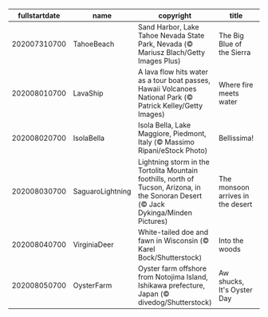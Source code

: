 |fullstartdate|name|copyright|title|image|
|--|--|--|--|--|
202007310700|TahoeBeach|Sand Harbor, Lake Tahoe Nevada State Park, Nevada (© Mariusz Blach/Getty Images Plus)|The Big Blue of the Sierra|![](/en-US/2020/08/202007310700TahoeBeach.jpg)|
202008010700|LavaShip|A lava flow hits water as a tour boat passes, Hawaii Volcanoes National Park (© Patrick Kelley/Getty Images)|Where fire meets water|![](/en-US/2020/08/202008010700LavaShip.jpg)|
202008020700|IsolaBella|Isola Bella, Lake Maggiore, Piedmont, Italy (© Massimo Ripani/eStock Photo)|Bellissima!|![](/en-US/2020/08/202008020700IsolaBella.jpg)|
202008030700|SaguaroLightning|Lightning storm in the Tortolita Mountain foothills, north of Tucson, Arizona, in the Sonoran Desert (© Jack Dykinga/Minden Pictures)|The monsoon arrives in the desert|![](/en-US/2020/08/202008030700SaguaroLightning.jpg)|
202008040700|VirginiaDeer|White-tailed doe and fawn in Wisconsin (© Karel Bock/Shutterstock)|Into the woods|![](/en-US/2020/08/202008040700VirginiaDeer.jpg)|
202008050700|OysterFarm|Oyster farm offshore from Notojima Island, Ishikawa prefecture, Japan (© divedog/Shutterstock)|Aw shucks, It's Oyster Day|![](/en-US/2020/08/202008050700OysterFarm.jpg)|
